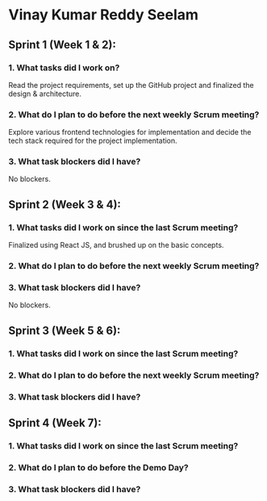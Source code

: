 # Vinay Kumar Reddy Seelam

## Sprint 1 (Week 1 & 2):

### 1. What tasks did I work on?

Read the project requirements, set up the GitHub project and finalized the design & architecture.

### 2. What do I plan to do before the next weekly Scrum meeting?

Explore various frontend technologies for implementation and decide the tech stack required for the project implementation.

### 3. What task blockers did I have?

No blockers.

## Sprint 2 (Week 3 & 4):

### 1. What tasks did I work on since the last Scrum meeting?

Finalized using React JS, and brushed up on the basic concepts.

### 2. What do I plan to do before the next weekly Scrum meeting?

### 3. What task blockers did I have?

No blockers.

## Sprint 3 (Week 5 & 6):

### 1. What tasks did I work on since the last Scrum meeting?

### 2. What do I plan to do before the next weekly Scrum meeting?

### 3. What task blockers did I have?

## Sprint 4 (Week 7):

### 1. What tasks did I work on since the last Scrum meeting?

### 2. What do I plan to do before the Demo Day?

### 3. What task blockers did I have?
